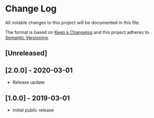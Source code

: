 # Change Log
All notable changes to this project will be documented in this file.

The format is based on [Keep a Changelog](http://keepachangelog.com/)
and this project adheres to [Semantic Versioning](http://semver.org/).

## [Unreleased]
## [2.0.0] - 2020-03-01
- Release update

## [1.0.0] - 2019-03-01
- Initial public release
